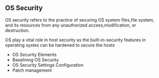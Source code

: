 ## OS Security

OS security refers to the practice of securing OS system files,file system, and its resources from any unauthorized access,modification, or destruction.

OS play a vital role in host security as the built-in-security features in operating systes can be hardened to secure the hosts

- OS Security Elements
-   Baselining OS Security
-   OS Security Settings Configuration
-   Patch management
